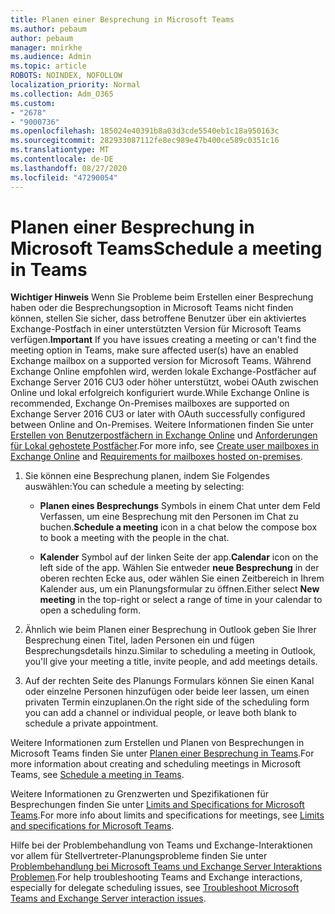 ```yaml
---
title: Planen einer Besprechung in Microsoft Teams
ms.author: pebaum
author: pebaum
manager: mnirkhe
ms.audience: Admin
ms.topic: article
ROBOTS: NOINDEX, NOFOLLOW
localization_priority: Normal
ms.collection: Adm_O365
ms.custom:
- "2678"
- "9000736"
ms.openlocfilehash: 185024e40391b8a03d3cde5540eb1c18a950163c
ms.sourcegitcommit: 282933087112fe8ec989e47b400ce589c0351c16
ms.translationtype: MT
ms.contentlocale: de-DE
ms.lasthandoff: 08/27/2020
ms.locfileid: "47290054"
---
```

# <a name="schedule-a-meeting-in-teams"></a><span data-ttu-id="2f89c-102">Planen einer Besprechung in Microsoft Teams</span><span class="sxs-lookup"><span data-stu-id="2f89c-102">Schedule a meeting in Teams</span></span>

<span data-ttu-id="2f89c-103">**Wichtiger Hinweis** Wenn Sie Probleme beim Erstellen einer Besprechung haben oder die Besprechungsoption in Microsoft Teams nicht finden können, stellen Sie sicher, dass betroffene Benutzer über ein aktiviertes Exchange-Postfach in einer unterstützten Version für Microsoft Teams verfügen.</span><span class="sxs-lookup"><span data-stu-id="2f89c-103">**Important** If you have issues creating a meeting or can't find the meeting option in Teams, make sure affected user(s) have an enabled Exchange mailbox on a supported version for Microsoft Teams.</span></span> <span data-ttu-id="2f89c-104">Während Exchange Online empfohlen wird, werden lokale Exchange-Postfächer auf Exchange Server 2016 CU3 oder höher unterstützt, wobei OAuth zwischen Online und lokal erfolgreich konfiguriert wurde.</span><span class="sxs-lookup"><span data-stu-id="2f89c-104">While Exchange Online is recommended, Exchange On-Premises mailboxes are supported on Exchange Server 2016 CU3 or later with OAuth successfully configured between Online and On-Premises.</span></span> <span data-ttu-id="2f89c-105">Weitere Informationen finden Sie unter [Erstellen von Benutzerpostfächern in Exchange Online](https://docs.microsoft.com/exchange/recipients-in-exchange-online/create-user-mailboxes) und [Anforderungen für Lokal gehostete Postfächer](https://docs.microsoft.com/microsoftteams/exchange-teams-interact#requirements-for-mailboxes-hosted-on-premises).</span><span class="sxs-lookup"><span data-stu-id="2f89c-105">For more info, see [Create user mailboxes in Exchange Online](https://docs.microsoft.com/exchange/recipients-in-exchange-online/create-user-mailboxes) and [Requirements for mailboxes hosted on-premises](https://docs.microsoft.com/microsoftteams/exchange-teams-interact#requirements-for-mailboxes-hosted-on-premises).</span></span> 

1. <span data-ttu-id="2f89c-106">Sie können eine Besprechung planen, indem Sie Folgendes auswählen:</span><span class="sxs-lookup"><span data-stu-id="2f89c-106">You can schedule a meeting by selecting:</span></span>

    - <span data-ttu-id="2f89c-107">**Planen eines Besprechungs** Symbols in einem Chat unter dem Feld Verfassen, um eine Besprechung mit den Personen im Chat zu buchen.</span><span class="sxs-lookup"><span data-stu-id="2f89c-107">**Schedule a meeting** icon in a chat below the compose box to book a meeting with the people in the chat.</span></span>

    - <span data-ttu-id="2f89c-108">**Kalender** Symbol auf der linken Seite der app.</span><span class="sxs-lookup"><span data-stu-id="2f89c-108">**Calendar** icon on the left side of the app.</span></span> <span data-ttu-id="2f89c-109">Wählen Sie entweder **neue Besprechung** in der oberen rechten Ecke aus, oder wählen Sie einen Zeitbereich in Ihrem Kalender aus, um ein Planungsformular zu öffnen.</span><span class="sxs-lookup"><span data-stu-id="2f89c-109">Either select **New meeting** in the top-right or select a range of time in your calendar to open a scheduling form.</span></span>

2. <span data-ttu-id="2f89c-110">Ähnlich wie beim Planen einer Besprechung in Outlook geben Sie Ihrer Besprechung einen Titel, laden Personen ein und fügen Besprechungsdetails hinzu.</span><span class="sxs-lookup"><span data-stu-id="2f89c-110">Similar to scheduling a meeting in Outlook, you'll give your meeting a title, invite people, and add meetings details.</span></span>

3. <span data-ttu-id="2f89c-111">Auf der rechten Seite des Planungs Formulars können Sie einen Kanal oder einzelne Personen hinzufügen oder beide leer lassen, um einen privaten Termin einzuplanen.</span><span class="sxs-lookup"><span data-stu-id="2f89c-111">On the right side of the scheduling form you can add a channel or individual people, or leave both blank to schedule a private appointment.</span></span>

<span data-ttu-id="2f89c-112">Weitere Informationen zum Erstellen und Planen von Besprechungen in Microsoft Teams finden Sie unter [Planen einer Besprechung in Teams](https://support.office.com/article/Schedule-a-meeting-in-Teams-943507a9-8583-4c58-b5d2-8ec8265e04e5).</span><span class="sxs-lookup"><span data-stu-id="2f89c-112">For more information about creating and scheduling meetings in Microsoft Teams, see [Schedule a meeting in Teams](https://support.office.com/article/Schedule-a-meeting-in-Teams-943507a9-8583-4c58-b5d2-8ec8265e04e5).</span></span>

<span data-ttu-id="2f89c-113">Weitere Informationen zu Grenzwerten und Spezifikationen für Besprechungen finden Sie unter [Limits and Specifications for Microsoft Teams](https://docs.microsoft.com/microsoftteams/limits-specifications-teams#meetings-and-calls).</span><span class="sxs-lookup"><span data-stu-id="2f89c-113">For more info about limits and specifications for meetings, see [Limits and specifications for Microsoft Teams](https://docs.microsoft.com/microsoftteams/limits-specifications-teams#meetings-and-calls).</span></span>

<span data-ttu-id="2f89c-114">Hilfe bei der Problembehandlung von Teams und Exchange-Interaktionen vor allem für Stellvertreter-Planungsprobleme finden Sie unter [Problembehandlung bei Microsoft Teams und Exchange Server Interaktions Problemen](https://docs.microsoft.com/microsoftteams/troubleshoot/known-issues/teams-exchange-interaction-issue).</span><span class="sxs-lookup"><span data-stu-id="2f89c-114">For help troubleshooting Teams and Exchange interactions, especially for delegate scheduling issues, see [Troubleshoot Microsoft Teams and Exchange Server interaction issues](https://docs.microsoft.com/microsoftteams/troubleshoot/known-issues/teams-exchange-interaction-issue).</span></span>